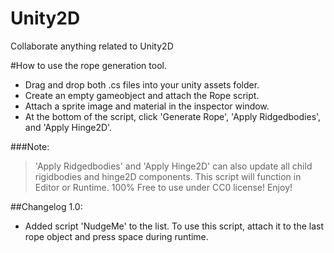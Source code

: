 # Unity2D
Collaborate anything related to Unity2D

#How to use the rope generation tool.

- Drag and drop both .cs files into your unity assets folder.
- Create an empty gameobject and attach the Rope script.
- Attach a sprite image and material in the inspector window.
- At the bottom of the script, click 'Generate Rope', 'Apply Ridgedbodies', and 'Apply Hinge2D'.

###Note:
>'Apply Ridgedbodies' and 'Apply Hinge2D' can also update all child rigidbodies and hinge2D components.
This script will function in Editor or Runtime.
100% Free to use under CC0 license! Enjoy!

##Changelog 1.0:
- Added script 'NudgeMe' to the list. To use this script, attach it to the last rope object and press space during runtime.
